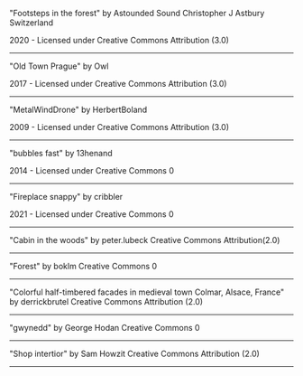 "Footsteps in the forest"
by Astounded Sound
Christopher J Astbury
Switzerland 

2020 - Licensed under 
Creative Commons 
Attribution (3.0)

---
"Old Town Prague"
by Owl

2017 - Licensed under 
Creative Commons 
Attribution (3.0)

---
"MetalWindDrone"
by HerbertBoland

2009 - Licensed under 
Creative Commons 
Attribution (3.0)

---
"bubbles fast"
by 13henand

2014 - Licensed under 
Creative Commons 0

---
"Fireplace snappy"
by cribbler

2021 - Licensed under 
Creative Commons 0

---
"Cabin in the woods"
by peter.lubeck
Creative Commons Attribution(2.0)

---
"Forest"
by boklm
Creative Commons 0

---
"Colorful half-timbered facades in medieval town Colmar, Alsace, France"
by derrickbrutel
Creative Commons Attribution (2.0)

---
"gwynedd"
by George Hodan
Creative Commons 0

---
"Shop intertior"
by Sam Howzit
Creative Commons Attribution (2.0)

---
